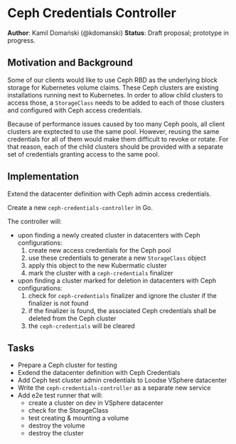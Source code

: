 # Ceph Credentials Controller

**Author**: Kamil Domański (@kdomanski)
**Status**: Draft proposal; prototype in progress.

## Motivation and Background

Some of our clients would like to use Ceph RBD as the underlying block storage
for Kubernetes volume claims. These Ceph clusters are existing installations
running next to Kubernetes. In order to allow child clusters to access
those, a `StorageClass` needs to be added to each of those clusters
and configured with Ceph access credentials.

Because of performance issues caused by too many Ceph pools, all client clusters
are exptected to use the same pool. However, reusing the same credentials for
all of them would make them difficult to revoke or rotate. For that reason,
each of the child clusters should be provided with a separate set of credentials
granting access to the same pool.

## Implementation

Extend the datacenter definition with Ceph admin access credentials.

Create a new `ceph-credentials-controller` in Go.

The controller will:
- upon finding a newly created cluster in datacenters with Ceph configurations:
  1. create new access credentials for the Ceph pool
  1. use these credentials to generate a new `StorageClass` object
  1. apply this object to the new Kubermatic cluster
  1. mark the cluster with a `ceph-credentials` finalizer
- upon finding a cluster marked for deletion in datacenters with Ceph configurations:
  1. check for `ceph-credentials` finalizer and ignore the cluster if the finalizer is not found
  1. if the finalizer is found, the associated Ceph credentials shall be deleted from the Ceph cluster
  1. the `ceph-credentials` will be cleared

## Tasks

 * Prepare a Ceph cluster for testing
 * Exdend the datacenter definition with Ceph Credentials
 * Add Ceph test cluster admin credentials to Loodse VSphere datacenter
 * Write the `ceph-credentials-controller` as a separate new service
 * Add e2e test runner that will:
   * create a cluster on dev in VSphere datacenter
   * check for the StorageClass
   * test creating & mounting a volume
   * destroy the volume
   * destroy the cluster
